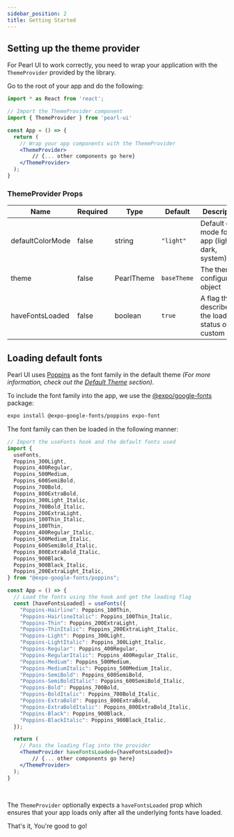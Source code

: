 ```yaml
---
sidebar_position: 2
title: Getting Started
---
```


## Setting up the theme provider

For Pearl UI to work correctly, you need to wrap your application with the `ThemeProvider` provided by the library.

Go to the root of your app and do the following:

```jsx title="App.tsx"
import * as React from 'react';

// Import the ThemeProvider component
import { ThemeProvider } from 'pearl-ui'

const App = () => {
  return (
    // Wrap your app components with the ThemeProvider
    <ThemeProvider>
        // {... other components go here}
    </ThemeProvider>
  );
}
```

### ThemeProvider Props

| Name             | Required | Type              | Default     | Description                                                  |
| ---------------- | -------- | ----------------- | ----------- | ------------------------------------------------------------ |
| defaultColorMode | false    | <t>string</t>     | `"light"`   | Default color mode for the app (light, dark, system)         |
| theme            | false    | <t>PearlTheme</t> | `baseTheme` | The theme configuration object                               |
| haveFontsLoaded  | false    | <t>boolean</t>    | `true`      | A flag that describes the loading status of the custom fonts |

## Loading default fonts

Pearl UI uses [Poppins](https://fonts.google.com/specimen/Poppins) as the font family in the default theme _(For more information, check out the [Default Theme](../theming/default-theme) section)_.

To include the font family into the app, we use the [@expo/google-fonts](https://github.com/expo/google-fonts) package:

```bash
expo install @expo-google-fonts/poppins expo-font
```

The font family can then be loaded in the following manner:

```jsx title="App.tsx"
// Import the useFonts hook and the default fonts used
import {
  useFonts,
  Poppins_300Light,
  Poppins_400Regular,
  Poppins_500Medium,
  Poppins_600SemiBold,
  Poppins_700Bold,
  Poppins_800ExtraBold,
  Poppins_300Light_Italic,
  Poppins_700Bold_Italic,
  Poppins_200ExtraLight,
  Poppins_100Thin_Italic,
  Poppins_100Thin,
  Poppins_400Regular_Italic,
  Poppins_500Medium_Italic,
  Poppins_600SemiBold_Italic,
  Poppins_800ExtraBold_Italic,
  Poppins_900Black,
  Poppins_900Black_Italic,
  Poppins_200ExtraLight_Italic,
} from "@expo-google-fonts/poppins";

const App = () => {
  // Load the fonts using the hook and get the loading flag
  const [haveFontsLoaded] = useFonts({
    "Poppins-Hairline": Poppins_100Thin,
    "Poppins-HairlineItalic": Poppins_100Thin_Italic,
    "Poppins-Thin": Poppins_200ExtraLight,
    "Poppins-ThinItalic": Poppins_200ExtraLight_Italic,
    "Poppins-Light": Poppins_300Light,
    "Poppins-LightItalic": Poppins_300Light_Italic,
    "Poppins-Regular": Poppins_400Regular,
    "Poppins-RegularItalic": Poppins_400Regular_Italic,
    "Poppins-Medium": Poppins_500Medium,
    "Poppins-MediumItalic": Poppins_500Medium_Italic,
    "Poppins-SemiBold": Poppins_600SemiBold,
    "Poppins-SemiBoldItalic": Poppins_600SemiBold_Italic,
    "Poppins-Bold": Poppins_700Bold,
    "Poppins-BoldItalic": Poppins_700Bold_Italic,
    "Poppins-ExtraBold": Poppins_800ExtraBold,
    "Poppins-ExtraBoldItalic": Poppins_800ExtraBold_Italic,
    "Poppins-Black": Poppins_900Black,
    "Poppins-BlackItalic": Poppins_900Black_Italic,
  });

  return (
    // Pass the loading flag into the provider
    <ThemeProvider haveFontsLoaded={haveFontsLoaded}>
        // {... other components go here}
    </ThemeProvider>
  );
}
```

<br />

The `ThemeProvider` optionally expects a `haveFontsLoaded` prop which ensures that your app loads only after all the underlying fonts have loaded.

That's it, You're good to go!
